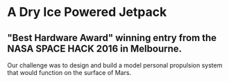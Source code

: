 # A Dry Ice Powered Jetpack
## "Best Hardware Award" winning entry from the NASA SPACE HACK 2016 in Melbourne. 
Our challenge was to design and build a model personal propulsion system that would function on the surface of Mars. 
